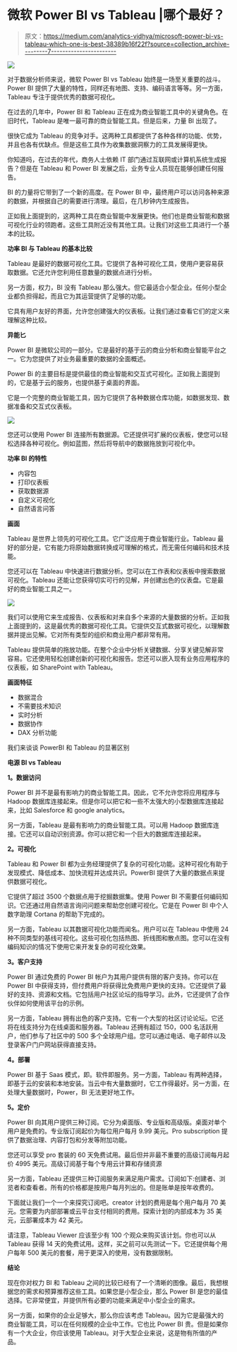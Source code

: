 # 微软 Power BI vs Tableau |哪个最好？

> 原文：<https://medium.com/analytics-vidhya/microsoft-power-bi-vs-tableau-which-one-is-best-38389b16f22f?source=collection_archive---------7----------------------->

![](img/f5edadca1ab6a7c9b14f2a4fdba90fef.png)

对于数据分析师来说，微软 Power BI vs Tableau 始终是一场至关重要的战斗。Power BI 提供了大量的特性，同样还有地图、支持、编码语言等等。另一方面，Tableau 专注于提供优秀的数据可视化。

在过去的几年中，Power BI 和 Tableau 正在成为商业智能工具中的关键角色。在旧时代，Tableau 是唯一最可靠的商业智能工具。但是后来，力量 BI 出现了。

很快它成为 Tableau 的竞争对手。这两种工具都提供了各种各样的功能、优势，并且也各有优缺点。但是这些工具作为收集数据洞察力的工具发展得更快。

你知道吗，在过去的年代，商务人士依赖 IT 部门通过互联网或计算机系统生成报告？但是在 Tableau 和 Power BI 发展之后，业务专业人员现在能够创建任何报告。

BI 的力量将它带到了一个新的高度。在 Power BI 中，最终用户可以访问各种来源的数据，并根据自己的需要进行清理。最后，在几秒钟内生成报告。

正如我上面提到的，这两种工具在商业智能中发展更快。他们也是商业智能和数据可视化行业的领跑者。这些工具附近没有其他工具。让我们对这些工具进行一个基本的比较。

**功率 BI 与 Tableau 的基本比较**

Tableau 是最好的数据可视化工具。它提供了各种可视化工具，使用户更容易获取数据。它还允许您利用任意数量的数据点进行分析。

另一方面，权力，BI 没有 Tableau 那么强大。但它最适合小型企业。任何小型企业都负担得起，而且它为其运营提供了足够的功能。

它具有用户友好的界面，允许您创建强大的仪表板。让我们通过查看它们的定义来理解这种比较。

**异能匕**

Power BI 是微软公司的一部分。它是最好的基于云的商业分析和商业智能平台之一。它为您提供了对业务最重要的数据的全面概述。

Power Bi 的主要目标是提供最佳的商业智能和交互式可视化。正如我上面提到的，它是基于云的服务，也提供基于桌面的界面。

它是一个完整的商业智能工具，因为它提供了各种数据仓库功能，如数据发现、数据准备和交互式仪表板。

![](img/7a24cb8497e614fd44d0ffb815e10b7f.png)

您还可以使用 Power BI 连接所有数据源。它还提供可扩展的仪表板，使您可以轻松选择各种可视化。例如蓝图，然后将导航中的数据拖放到可视化中。

**功率 BI 的特性**

*   内容包
*   打印仪表板
*   获取数据源
*   自定义可视化
*   自然语言问答

**画面**

Tableau 是世界上领先的可视化工具。它广泛应用于商业智能行业。Tableau 最好的部分是，它有能力将原始数据转换成可理解的格式，而无需任何编码和技术技能。

您还可以在 Tableau 中快速进行数据分析。您可以在工作表和仪表板中搜索数据可视化。Tableau 还能让您获得切实可行的见解，并创建出色的仪表盘。它是最好的商业智能工具之一。

![](img/8628bdc585cd6e6636440bf5c0cbb1eb.png)

我们可以使用它来生成报告、仪表板和对来自多个来源的大量数据的分析。正如我上面提到的，这是最优秀的数据可视化工具。它提供交互式数据可视化，以理解数据并提出见解。它对所有类型的组织和商业用户都非常有用。

Tableau 提供简单的拖放功能。在整个企业中分析关键数据、分享关键见解非常容易。它还使用轻松创建创新的可视化和报告。您还可以嵌入现有业务应用程序的仪表板，如 SharePoint with Tableau。

**画面特征**

*   数据混合
*   不需要技术知识
*   实时分析
*   数据协作
*   DAX 分析功能

我们来谈谈 PowerBI 和 Tableau 的显著区别

**电源 BI vs Tableau**

**1。数据访问**

Power BI 并不是最有影响力的商业智能工具。因此，它不允许您将应用程序与 Hadoop 数据库连接起来。但是你可以把它和一些不太强大的小型数据库连接起来，比如 Salesforce 和 google analytics。

另一方面，Tableau 是最有影响力的商业智能工具。可以用 Hadoop 数据库连接。它还可以自动识别资源。你可以把它和一个巨大的数据库连接起来。

**2。可视化**

Tableau 和 Power BI 都为业务经理提供了复杂的可视化功能。这种可视化有助于发现模式、降低成本、加快流程并达成共识。PowerBI 提供了大量的数据点来提供数据可视化。

它提供了超过 3500 个数据点用于挖掘数据集。使用 Power BI 不需要任何编码知识。它还通过用自然语言询问问题来帮助您创建可视化。它是在 Power BI 中个人数字助理 Cortana 的帮助下完成的。

另一方面，Tableau 以其数据可视化功能而闻名。用户可以在 Tableau 中使用 24 种不同类型的基线可视化。这些可视化包括热图、折线图和散点图。您可以在没有编码知识的情况下使用它来开发复杂的可视化效果。

**3。客户支持**

Power BI 通过免费的 Power BI 帐户为其用户提供有限的客户支持。你可以在 Power BI 中获得支持，但付费用户将获得比免费用户更快的支持。它还提供了最好的支持、资源和文档。它包括用户社区论坛的指导学习。此外，它还提供了合作伙伴如何使用该平台的示例。

另一方面，Tableau 拥有出色的客户支持。它有一个大型的社区讨论论坛。它还将在线支持分为在线桌面和服务器。Tableau 还拥有超过 150，000 名活跃用户，他们参与了社区中的 500 多个全球用户组。您可以通过电话、电子邮件以及登录客户门户网站获得直接支持。

**4。部署**

Power BI 基于 Saas 模式，即。软件即服务。另一方面，Tableau 有两种选择，即基于云的安装和本地安装。当云中有大量数据时，它工作得最好。另一方面，在处理大量数据时，Power，BI 无法更好地工作。

**5。定价**

Power BI 向其用户提供三种订阅。它分为桌面版、专业版和高级版。桌面对单个用户是免费的。专业版订阅起价为每位用户每月 9.99 美元。Pro subscription 提供了数据治理、内容打包和分发等附加功能。

您还可以享受 pro 套装的 60 天免费试用。最后但并非最不重要的高级订阅每月起价 4995 美元。高级订阅基于每个专用云计算和存储资源

另一方面，Tableau 还提供三种订阅服务来满足用户需求。订阅如下:创建者、浏览者和查看者。所有的价格都是按用户每月列出的。但是账单是按年收费的。

下面就让我们一个一个来探究订阅吧。creator 计划的费用是每个用户每月 70 美元。您需要为内部部署或云平台支付相同的费用。探索计划的内部成本为 35 美元，云部署成本为 42 美元。

请注意，Tableau Viewer 应该至少有 100 个观众来购买该计划。你也可以从 Tableau 获得 14 天的免费试用。这样，买之前可以先测试一下。它还提供每个用户每年 500 美元的套餐，用于更深入的使用，没有数据限制。

**结论**

现在你对权力 BI 和 Tableau 之间的比较已经有了一个清晰的图像。最后，我想根据您的需求和预算推荐这些工具。如果您是小型企业，那么 Power BI 是您的最佳选择。它非常便宜，并提供所有必要的功能来满足中小型企业的需求。

另一方面，如果你的企业足够大，那么你应该考虑 Tableau。因为它是最强大的商业智能工具，可以在任何规模的企业中工作。它也比 Power BI 贵。但是如果你有一个大企业，你应该使用 Tableau。对于大型企业来说，这是物有所值的产品。